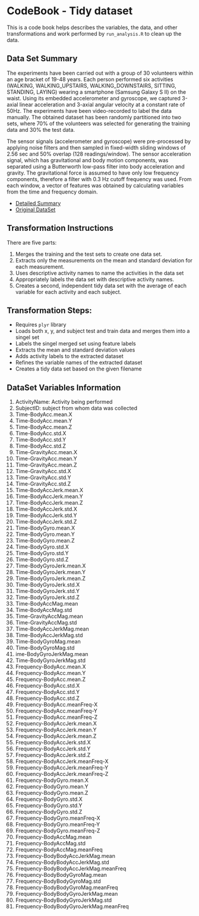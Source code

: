 # CodeBook - Tidy dataset

This is a code book helps describes the variables, the data, and other transformations and work performed by `run_analysis.R` to clean up the data.

## Data Set Summary

The experiments have been carried out with a group of 30 volunteers within an age bracket of 19-48 years. Each person performed six activities (WALKING, WALKING_UPSTAIRS, WALKING_DOWNSTAIRS, SITTING, STANDING, LAYING) wearing a smartphone (Samsung Galaxy S II) on the waist. Using its embedded accelerometer and gyroscope, we captured 3-axial linear acceleration and 3-axial angular velocity at a constant rate of 50Hz. The experiments have been video-recorded to label the data manually. The obtained dataset has been randomly partitioned into two sets, where 70% of the volunteers was selected for generating the training data and 30% the test data. 

The sensor signals (accelerometer and gyroscope) were pre-processed by applying noise filters and then sampled in fixed-width sliding windows of 2.56 sec and 50% overlap (128 readings/window). The sensor acceleration signal, which has gravitational and body motion components, was separated using a Butterworth low-pass filter into body acceleration and gravity. The gravitational force is assumed to have only low frequency components, therefore a filter with 0.3 Hz cutoff frequency was used. From each window, a vector of features was obtained by calculating variables from the time and frequency domain.

* [Detailed Summary](http://archive.ics.uci.edu/ml/datasets/Human+Activity+Recognition+Using+Smartphones)
* [Original DataSet](https://d396qusza40orc.cloudfront.net/getdata%2Fprojectfiles%2FUCI%20HAR%20Dataset.zip )

## Transformation Instructions

There are five parts:

1. Merges the training and the test sets to create one data set.
2. Extracts only the measurements on the mean and standard deviation for each measurement.
3. Uses descriptive activity names to name the activities in the data set
4. Appropriately labels the data set with descriptive activity names.
5. Creates a second, independent tidy data set with the average of each variable for each activity and each subject.

## Transformation Steps:

* Requires `plyr` library
* Loads both x, y, and subject test and train data and merges them into a singel set
* Labels the singel merged set using feature labels
* Extracts the mean and standard deviation values
* Adds activity labels to the extracted dataset
* Refines the variable names of the extracted dataset
* Creates a tidy data set based on the given filename

## DataSet Variables Information

1. ActivityName: Activity being performed
2. SubjectID: subject from whom data was collected
3. Time-BodyAcc.mean.X
4. Time-BodyAcc.mean.Y
5. Time-BodyAcc.mean.Z
6. Time-BodyAcc.std.X
7. Time-BodyAcc.std.Y
8. Time-BodyAcc.std.Z
9. Time-GravityAcc.mean.X
10. Time-GravityAcc.mean.Y
11. Time-GravityAcc.mean.Z
12. Time-GravityAcc.std.X
13. Time-GravityAcc.std.Y
14. Time-GravityAcc.std.Z
15. Time-BodyAccJerk.mean.X
16. Time-BodyAccJerk.mean.Y
17. Time-BodyAccJerk.mean.Z
18. Time-BodyAccJerk.std.X
19. Time-BodyAccJerk.std.Y
20. Time-BodyAccJerk.std.Z
21. Time-BodyGyro.mean.X
22. Time-BodyGyro.mean.Y
23. Time-BodyGyro.mean.Z
24. Time-BodyGyro.std.X
25. Time-BodyGyro.std.Y
26. Time-BodyGyro.std.Z
27. Time-BodyGyroJerk.mean.X
28. Time-BodyGyroJerk.mean.Y
29. Time-BodyGyroJerk.mean.Z
30. Time-BodyGyroJerk.std.X
31. Time-BodyGyroJerk.std.Y
32. Time-BodyGyroJerk.std.Z
33. Time-BodyAccMag.mean
34. Time-BodyAccMag.std
35. Time-GravityAccMag.mean
36. Time-GravityAccMag.std
37. Time-BodyAccJerkMag.mean
38. Time-BodyAccJerkMag.std
39. Time-BodyGyroMag.mean
40. Time-BodyGyroMag.std
41. ime-BodyGyroJerkMag.mean
42. Time-BodyGyroJerkMag.std
43. Frequency-BodyAcc.mean.X
44. Frequency-BodyAcc.mean.Y
45. Frequency-BodyAcc.mean.Z
46. Frequency-BodyAcc.std.X
47. Frequency-BodyAcc.std.Y
48. Frequency-BodyAcc.std.Z
49. Frequency-BodyAcc.meanFreq-X
50. Frequency-BodyAcc.meanFreq-Y
51. Frequency-BodyAcc.meanFreq-Z
52. Frequency-BodyAccJerk.mean.X
53. Frequency-BodyAccJerk.mean.Y
54. Frequency-BodyAccJerk.mean.Z
55. Frequency-BodyAccJerk.std.X
56. Frequency-BodyAccJerk.std.Y
57. Frequency-BodyAccJerk.std.Z
58. Frequency-BodyAccJerk.meanFreq-X
59. Frequency-BodyAccJerk.meanFreq-Y
60. Frequency-BodyAccJerk.meanFreq-Z
61. Frequency-BodyGyro.mean.X
62. Frequency-BodyGyro.mean.Y
63. Frequency-BodyGyro.mean.Z
64. Frequency-BodyGyro.std.X
65. Frequency-BodyGyro.std.Y
66. Frequency-BodyGyro.std.Z
67. Frequency-BodyGyro.meanFreq-X
68. Frequency-BodyGyro.meanFreq-Y
69. Frequency-BodyGyro.meanFreq-Z
70. Frequency-BodyAccMag.mean
71. Frequency-BodyAccMag.std
72. Frequency-BodyAccMag.meanFreq
73. Frequency-BodyBodyAccJerkMag.mean
74. Frequency-BodyBodyAccJerkMag.std
75. Frequency-BodyBodyAccJerkMag.meanFreq
76. Frequency-BodyBodyGyroMag.mean
77. Frequency-BodyBodyGyroMag.std
78. Frequency-BodyBodyGyroMag.meanFreq
79. Frequency-BodyBodyGyroJerkMag.mean
80. Frequency-BodyBodyGyroJerkMag.std
81. Frequency-BodyBodyGyroJerkMag.meanFreq